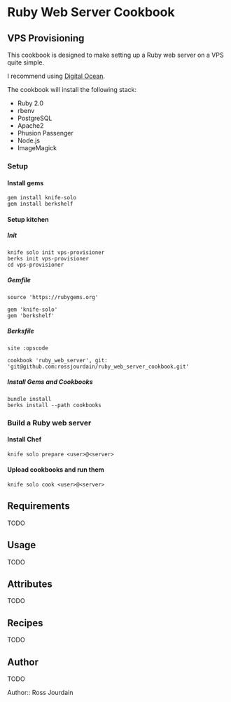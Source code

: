 # Ruby Web Server Cookbook


## VPS Provisioning
This cookbook is designed to make setting up a Ruby web server on a VPS quite simple.  

I recommend using <a href='https://www.digitalocean.com/' target='_blank'>Digital Ocean</a>.  

The cookbook will install the following stack:
* Ruby 2.0 
* rbenv
* PostgreSQL
* Apache2
* Phusion Passenger
* Node.js
* ImageMagick


### Setup


#### Install gems
````
gem install knife-solo
gem install berkshelf
````


#### Setup kitchen


##### Init
````
knife solo init vps-provisioner
berks init vps-provisioner
cd vps-provisioner
````


##### Gemfile
````
source 'https://rubygems.org'

gem 'knife-solo'
gem 'berkshelf'
````


##### Berksfile
````
site :opscode

cookbook 'ruby_web_server', git: 'git@github.com:rossjourdain/ruby_web_server_cookbook.git'
````


##### Install Gems and Cookbooks
````
bundle install
berks install --path cookbooks
````


### Build a Ruby web server

#### Install Chef
````
knife solo prepare <user>@<server>
````

#### Upload cookbooks and run them
````
knife solo cook <user>@<server>
````

## Requirements
TODO

## Usage
TODO

## Attributes
TODO

## Recipes
TODO

## Author
TODO

Author:: Ross Jourdain
